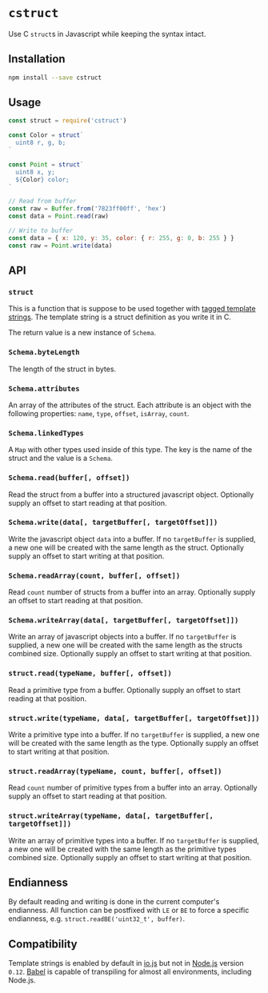 # `cstruct`

Use C  `struct`s in Javascript while keeping the syntax intact.

## Installation

```sh
npm install --save cstruct
```

## Usage

```javascript
const struct = require('cstruct')

const Color = struct`
  uint8 r, g, b;
`

const Point = struct`
  uint8 x, y;
  ${Color} color;
`

// Read from buffer
const raw = Buffer.from('7823ff00ff', 'hex')
const data = Point.read(raw)

// Write to buffer
const data = { x: 120, y: 35, color: { r: 255, g: 0, b: 255 } }
const raw = Point.write(data)
```

## API

### `struct`

This is a function that is suppose to be used together with [tagged template
strings][1]. The template string is a struct definition as you write it in C.

The return value is a new instance of `Schema`.

[1]: https://developer.mozilla.org/en-US/docs/Web/JavaScript/Reference/template_strings

### `Schema.byteLength`

The length of the struct in bytes.

### `Schema.attributes`

An array of the attributes of the struct. Each attribute is an object with the
following properties: `name`, `type`, `offset`, `isArray`, `count`.

### `Schema.linkedTypes`

A `Map` with other types used inside of this type. The key is the name of the
struct and the value is a `Schema`.

### `Schema.read(buffer[, offset])`

Read the struct from a buffer into a structured javascript object. Optionally
supply an offset to start reading at that position.

### `Schema.write(data[, targetBuffer[, targetOffset]])`

Write the javascript object `data` into a buffer. If no `targetBuffer` is
supplied, a new one will be created with the same length as the struct.
Optionally supply an offset to start writing at that position.

### `Schema.readArray(count, buffer[, offset])`

Read `count` number of structs from a buffer into an array. Optionally
supply an offset to start reading at that position.

### `Schema.writeArray(data[, targetBuffer[, targetOffset]])`

Write an array of javascript objects into a buffer. If no `targetBuffer` is
supplied, a new one will be created with the same length as the structs combined
size. Optionally supply an offset to start writing at that position.

### `struct.read(typeName, buffer[, offset])`

Read a primitive type from a buffer. Optionally supply an offset to start
reading at that position.

### `struct.write(typeName, data[, targetBuffer[, targetOffset]])`

Write a primitive type into a buffer. If no `targetBuffer` is supplied, a new
one will be created with the same length as the type. Optionally supply an
offset to start writing at that position.

### `struct.readArray(typeName, count, buffer[, offset])`

Read `count` number of primitive types from a buffer into an array. Optionally
supply an offset to start reading at that position.

### `struct.writeArray(typeName, data[, targetBuffer[, targetOffset]])`

Write an array of primitive types into a buffer. If no `targetBuffer` is
supplied, a new one will be created with the same length as the primitive types
combined size. Optionally supply an offset to start writing at that position.

## Endianness

By default reading and writing is done in the current computer's endianness.
All function can be postfixed with `LE` or `BE` to force a specific endianness,
e.g. `struct.readBE('uint32_t', buffer)`.

## Compatibility

Template strings is enabled by default in [io.js][2] but not in [Node.js][3]
version `0.12`. [Babel][4] is capable of transpiling for almost all
environments, including Node.js.

[2]: https://iojs.org/
[3]: https://nodejs.org/
[4]: https://babeljs.io/
